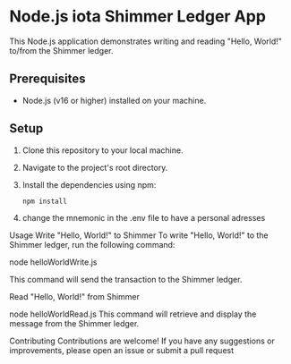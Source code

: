 # Node.js iota Shimmer Ledger App

This Node.js application demonstrates writing and reading "Hello, World!" to/from the Shimmer ledger.

## Prerequisites

- Node.js (v16 or higher) installed on your machine.

## Setup

1. Clone this repository to your local machine.

2. Navigate to the project's root directory.

3. Install the dependencies using npm:

   ```shell
   npm install

4. change the mnemonic in the .env file to have a personal adresses


Usage
Write "Hello, World!" to Shimmer
To write "Hello, World!" to the Shimmer ledger, run the following command:

node helloWorldWrite.js

This command will send the transaction to the Shimmer ledger.

Read "Hello, World!" from Shimmer

node helloWorldRead.js
This command will retrieve and display the message from the Shimmer ledger.

Contributing
Contributions are welcome! If you have any suggestions or improvements, please open an issue or submit a pull request
